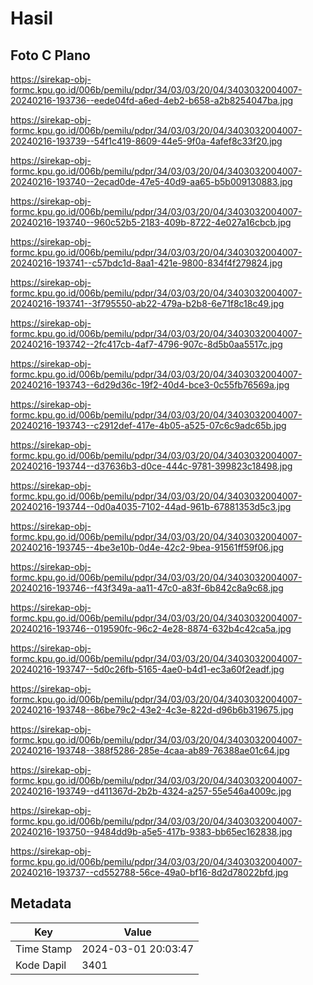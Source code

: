 # Hasil

## Foto C Plano

https://sirekap-obj-formc.kpu.go.id/006b/pemilu/pdpr/34/03/03/20/04/3403032004007-20240216-193736--eede04fd-a6ed-4eb2-b658-a2b8254047ba.jpg

https://sirekap-obj-formc.kpu.go.id/006b/pemilu/pdpr/34/03/03/20/04/3403032004007-20240216-193739--54f1c419-8609-44e5-9f0a-4afef8c33f20.jpg

https://sirekap-obj-formc.kpu.go.id/006b/pemilu/pdpr/34/03/03/20/04/3403032004007-20240216-193740--2ecad0de-47e5-40d9-aa65-b5b009130883.jpg

https://sirekap-obj-formc.kpu.go.id/006b/pemilu/pdpr/34/03/03/20/04/3403032004007-20240216-193740--960c52b5-2183-409b-8722-4e027a16cbcb.jpg

https://sirekap-obj-formc.kpu.go.id/006b/pemilu/pdpr/34/03/03/20/04/3403032004007-20240216-193741--c57bdc1d-8aa1-421e-9800-834f4f279824.jpg

https://sirekap-obj-formc.kpu.go.id/006b/pemilu/pdpr/34/03/03/20/04/3403032004007-20240216-193741--3f795550-ab22-479a-b2b8-6e71f8c18c49.jpg

https://sirekap-obj-formc.kpu.go.id/006b/pemilu/pdpr/34/03/03/20/04/3403032004007-20240216-193742--2fc417cb-4af7-4796-907c-8d5b0aa5517c.jpg

https://sirekap-obj-formc.kpu.go.id/006b/pemilu/pdpr/34/03/03/20/04/3403032004007-20240216-193743--6d29d36c-19f2-40d4-bce3-0c55fb76569a.jpg

https://sirekap-obj-formc.kpu.go.id/006b/pemilu/pdpr/34/03/03/20/04/3403032004007-20240216-193743--c2912def-417e-4b05-a525-07c6c9adc65b.jpg

https://sirekap-obj-formc.kpu.go.id/006b/pemilu/pdpr/34/03/03/20/04/3403032004007-20240216-193744--d37636b3-d0ce-444c-9781-399823c18498.jpg

https://sirekap-obj-formc.kpu.go.id/006b/pemilu/pdpr/34/03/03/20/04/3403032004007-20240216-193744--0d0a4035-7102-44ad-961b-67881353d5c3.jpg

https://sirekap-obj-formc.kpu.go.id/006b/pemilu/pdpr/34/03/03/20/04/3403032004007-20240216-193745--4be3e10b-0d4e-42c2-9bea-91561ff59f06.jpg

https://sirekap-obj-formc.kpu.go.id/006b/pemilu/pdpr/34/03/03/20/04/3403032004007-20240216-193746--f43f349a-aa11-47c0-a83f-6b842c8a9c68.jpg

https://sirekap-obj-formc.kpu.go.id/006b/pemilu/pdpr/34/03/03/20/04/3403032004007-20240216-193746--019590fc-96c2-4e28-8874-632b4c42ca5a.jpg

https://sirekap-obj-formc.kpu.go.id/006b/pemilu/pdpr/34/03/03/20/04/3403032004007-20240216-193747--5d0c26fb-5165-4ae0-b4d1-ec3a60f2eadf.jpg

https://sirekap-obj-formc.kpu.go.id/006b/pemilu/pdpr/34/03/03/20/04/3403032004007-20240216-193748--86be79c2-43e2-4c3e-822d-d96b6b319675.jpg

https://sirekap-obj-formc.kpu.go.id/006b/pemilu/pdpr/34/03/03/20/04/3403032004007-20240216-193748--388f5286-285e-4caa-ab89-76388ae01c64.jpg

https://sirekap-obj-formc.kpu.go.id/006b/pemilu/pdpr/34/03/03/20/04/3403032004007-20240216-193749--d411367d-2b2b-4324-a257-55e546a4009c.jpg

https://sirekap-obj-formc.kpu.go.id/006b/pemilu/pdpr/34/03/03/20/04/3403032004007-20240216-193750--9484dd9b-a5e5-417b-9383-bb65ec162838.jpg

https://sirekap-obj-formc.kpu.go.id/006b/pemilu/pdpr/34/03/03/20/04/3403032004007-20240216-193737--cd552788-56ce-49a0-bf16-8d2d78022bfd.jpg


## Metadata

| Key        | Value               |
| ---------- | ------------------- |
| Time Stamp | 2024-03-01 20:03:47 |
| Kode Dapil | 3401                |



